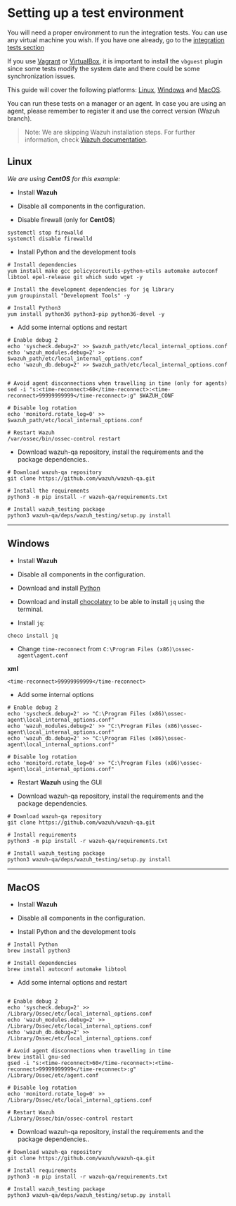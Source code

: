 # Setting up a test environment

You will need a proper environment to run the integration tests. You can use any virtual machine you wish. If you have 
one already, go to the [integration tests section](../)

If you use [Vagrant](https://www.vagrantup.com/downloads.html) or 
[VirtualBox](https://www.virtualbox.org/wiki/Downloads), it is important to install the `vbguest` plugin since some 
tests modify the system date and there could be some synchronization issues.

This guide will cover the following platforms: [Linux](#linux), [Windows](#windows) and [MacOS](#macos).

You can run these tests on a manager or an agent. In case you are using an agent, please remember to register it and 
use the correct version (Wazuh branch).

> Note: We are skipping Wazuh installation steps. For further information, check 
> [Wazuh documentation](https://documentation.wazuh.com/3.13/installation-guide/index.html).

## Linux

_We are using **CentOS** for this example:_

- Install **Wazuh**

- Disable all components in the configuration.

- Disable firewall (only for **CentOS**)

```
systemctl stop firewalld
systemctl disable firewalld
```

- Install Python and the development tools

```
# Install dependencies
yum install make gcc policycoreutils-python-utils automake autoconf libtool epel-release git which sudo wget -y

# Install the development dependencies for jq library
yum groupinstall "Development Tools" -y

# Install Python3
yum install python36 python3-pip python36-devel -y
```

- Add some internal options and restart

```
# Enable debug 2
echo 'syscheck.debug=2' >> $wazuh_path/etc/local_internal_options.conf
echo 'wazuh_modules.debug=2' >> $wazuh_path/etc/local_internal_options.conf
echo 'wazuh_db.debug=2' >> $wazuh_path/etc/local_internal_options.conf


# Avoid agent disconnections when travelling in time (only for agents)
sed -i "s:<time-reconnect>60</time-reconnect>:<time-reconnect>99999999999</time-reconnect>:g" $WAZUH_CONF

# Disable log rotation
echo 'monitord.rotate_log=0' >> $wazuh_path/etc/local_internal_options.conf

# Restart Wazuh
/var/ossec/bin/ossec-control restart
```

- Download wazuh-qa repository, install the requirements and the package dependencies..

```
# Download wazuh-qa repository
git clone https://github.com/wazuh/wazuh-qa.git

# Install the requirements
python3 -m pip install -r wazuh-qa/requirements.txt

# Install wazuh_testing package
python3 wazuh-qa/deps/wazuh_testing/setup.py install
```

-----------

## Windows

- Install **Wazuh**

- Disable all components in the configuration.

- Download and install [Python](https://www.python.org/downloads/windows/)

- Download and install [chocolatey](https://chocolatey.org/docs/installation) to be able to 
  install `jq` using the terminal.

- Install `jq`:

```
choco install jq
```


- Change `time-reconnect` from `C:\Program Files (x86)\ossec-agent\agent.conf`

__xml__
```
<time-reconnect>99999999999</time-reconnect>
```

- Add some internal options

```
# Enable debug 2
echo 'syscheck.debug=2' >> "C:\Program Files (x86)\ossec-agent\local_internal_options.conf"
echo 'wazuh_modules.debug=2' >> "C:\Program Files (x86)\ossec-agent\local_internal_options.conf"
echo 'wazuh_db.debug=2' >> "C:\Program Files (x86)\ossec-agent\local_internal_options.conf"

# Disable log rotation
echo 'monitord.rotate_log=0' >> "C:\Program Files (x86)\ossec-agent\local_internal_options.conf"
```

- Restart **Wazuh** using the GUI

- Download wazuh-qa repository, install the requirements and the package dependencies.

```
# Download wazuh-qa repository
git clone https://github.com/wazuh/wazuh-qa.git

# Install requirements
python3 -m pip install -r wazuh-qa/requirements.txt

# Install wazuh_testing package
python3 wazuh-qa/deps/wazuh_testing/setup.py install
```

-----------

## MacOS

- Install **Wazuh**

- Disable all components in the configuration.

- Install Python and the development tools

```
# Install Python
brew install python3

# Install dependencies
brew install autoconf automake libtool

```

- Add some internal options and restart

```

# Enable debug 2
echo 'syscheck.debug=2' >> /Library/Ossec/etc/local_internal_options.conf
echo 'wazuh_modules.debug=2' >> /Library/Ossec/etc/local_internal_options.conf
echo 'wazuh_db.debug=2' >> /Library/Ossec/etc/local_internal_options.conf

# Avoid agent disconnections when travelling in time
brew install gnu-sed
gsed -i "s:<time-reconnect>60</time-reconnect>:<time-reconnect>99999999999</time-reconnect>:g"
/Library/Ossec/etc/agent.conf

# Disable log rotation
echo 'monitord.rotate_log=0' >> /Library/Ossec/etc/local_internal_options.conf

# Restart Wazuh
/Library/Ossec/bin/ossec-control restart
```

- Download wazuh-qa repository, install the requirements and the package dependencies..

```
# Download wazuh-qa repository
git clone https://github.com/wazuh/wazuh-qa.git

# Install requirements
python3 -m pip install -r wazuh-qa/requirements.txt

# Install wazuh_testing package
python3 wazuh-qa/deps/wazuh_testing/setup.py install
```
